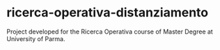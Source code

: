 # ricerca-operativa-distanziamento
Project developed for the Ricerca Operativa course of Master Degree at University of Parma.
